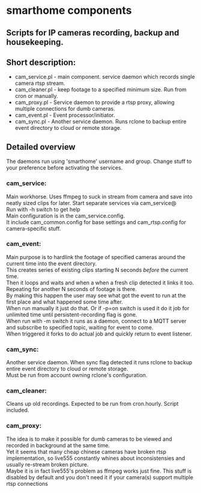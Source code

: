 # smarthome components
## Scripts for IP cameras recording, backup and housekeeping.
## Short description:
* cam_service.pl - main component. service daemon which records single camera rtsp stream.  
* cam_cleaner.pl - keep footage to a specified minimum size. Run from cron or manually.
* cam_proxy.pl - Service daemon to provide a rtsp proxy, allowing multiple connections for dumb cameras.  
* cam_event.pl - Event processor/initiator.  
* cam_sync.pl - Another service daemon. Runs rclone to backup entire event directory to cloud or remote storage.

## Detailed overview
The daemons run using 'smarthome' username and group. Change stuff to your preference before activating the services.

### cam_service:
Main workhorse. Uses ffmpeg to suck in stream from camera and save into neatly sized clips for later.
Start separate services via cam_service@<CAMID>  
Run with -h switch to get help   
Main configuration is in the cam_service.config.  
It include cam_common.config for base settings and cam_rtsp.config for camera-specific stuff.

### cam_event:
Main purpose is to hardlink the footage of specified cameras around the current time into the event directory.  
This creates series of existing clips starting N seconds _before_ the current time.  
Then it loops and waits and when a when a fresh clip detected it links it too.  
Repeating for another N seconds of footage is there.  
By making this happen the user may see what got the event to run at the first place and what happened some time after.  
When run manually it just do that. Or if -p=on switch is used it do it job for unlimited time until persistent-recording flag is gone.  
When run with -m switch it runs as a daemon, connect to a MQTT server and subscribe to specified topic, waiting for event to come.  
When triggered it forks to do actual job and quickly return to event listener.

### cam_sync:
Another service daemon. When sync flag detected it runs rclone to backup entire event directory to cloud or remote storage.  
Must be run from account owning rclone's configuration.

### cam_cleaner:
Cleans up old recordings. Expected to be run from cron.hourly. Script included.

### cam_proxy:
The idea is to make it possible for dumb cameras to be viewed and recorded in background at the same time.  
Yet it seems that many cheap chinese cameras have broken rtsp implementation, so live555 constantly whines
about inconsistensies and usually re-stream broken picture.  
Maybe it is in fact live555's problem as ffmpeg works just fine.
This stuff is disabled by default and you don't need it if your camera(s) support multiple rtsp connections

